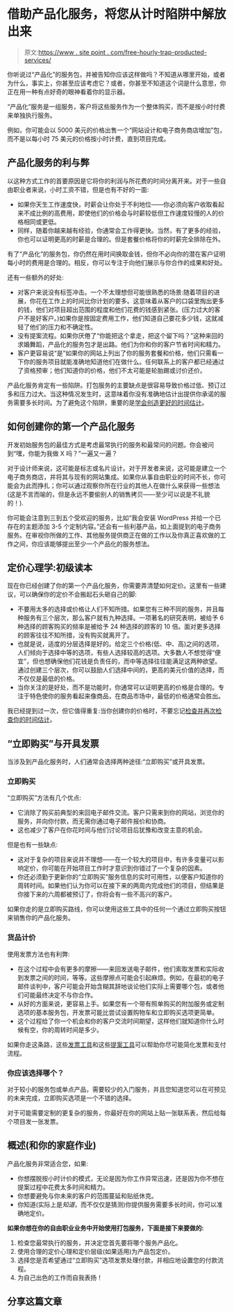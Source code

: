 # 借助产品化服务，将您从计时陷阱中解放出来

> 原文:[https://www . site point . com/free-hourly-trap-producted-services/](https://www.sitepoint.com/free-hourly-trap-productized-services/)

你听说过“产品化”的服务包，并被告知你应该这样做吗？不知道从哪里开始，或者为什么，事实上，你甚至应该考虑它？或者，你甚至不知道这个词是什么意思，你正在用一种有点好奇的眼神看着你的显示器。

“产品化”服务是一组服务，客户将这些服务作为一个整体购买，而不是按小时付费来单独执行服务。

例如，你可能会以 5000 美元的价格出售一个“网站设计和电子商务商店增加”包，而不是以每小时 75 美元的价格按小时计费，直到项目完成。

## 产品化服务的利与弊

以这种方式工作的首要原因是它将你的利润与所花费的时间分离开来。对于一些自由职业者来说，小时工资不错，但是也有不好的一面:

*   如果你天生工作速度快，时薪会让你处于不利地位——你必须向客户收取看起来不成比例的高费用，即使他们的价格会与时薪较低但工作速度较慢的人的价格相同或更低。
*   同样，随着你越来越有经验，你通常会工作得更快。当然，有了更多的经验，你也可以证明更高的时薪是合理的。但是套餐价格将你的时薪完全排除在外。

有了“产品化”的服务包，你仍然在用时间换取金钱，但你不必向你的潜在客户证明每小时的费用是合理的。相反，你可以专注于向他们展示与你合作的成果和好处。

还有一些额外的好处:

*   对客户来说没有标签冲击。一个不太理想但可能很熟悉的场景:随着项目的进展，你花在工作上的时间比你计划的要多。这意味着从客户的口袋里掏出更多的钱，他们对项目超出范围的程度和他们花费的钱感到紧张。(压力过大的客户不是好客户。)如果你是按固定费用工作，他们知道自己要花多少钱，这就减轻了他们的压力和不确定性。
*   没有提案流程。如果你厌倦了“你能把这个拿走，把这个留下吗？”这种来回的求婚舞蹈，产品化的服务包才是出路。他们为你和你的客户节省时间和精力。
*   客户更容易说“是”如果你的网站上列出了你的服务套餐和价格，他们只需看一下你的服务项目就能准确地知道他们在做什么。任何联系上的客户都已经通过了资格预审；他们知道你的价格，他们不太可能是轮胎踢或讨价还价。

产品化服务肯定有一些陷阱。打包服务的主要缺点是很容易导致价格过低、预订过多和压力过大。当这种情况发生时，这意味着你没有准确地估计出提供你承诺的服务需要多长时间。为了避免这个陷阱，重要的是[学会创造更好的时间估计](https://www.sitepoint.com/freelancers-bad-time-estimates-killing-profits/)。

## 如何创建你的第一个产品化服务

开发初始服务包的最佳方式是考虑最常执行的服务和最常问的问题。你会被问到“嘿，你能为我做 X 吗？”一遍又一遍？

对于设计师来说，这可能是标志或名片设计。对于开发者来说，这可能是建立一个电子商务商店，并将其与现有的网站集成。如果你从事自由职业的时间不长，你可能会为此而挣扎；你可以通过观察你所在行业的其他人在做什么来获得一些想法(这是不言而喻的，但是永远不要偷别人的销售拷贝——至少可以说是不礼貌的！).

你可能会注意到三到五个受欢迎的服务，比如“我会安装 WordPress 并给一个已存在的主题添加 3-5 个定制内容。”还会有一些利基产品，如上面提到的电子商务服务。在审视你所做的工作、其他服务提供商正在做的工作以及你真正喜欢做的工作之间，你应该能够提出至少一个产品化的服务想法。

## 定价心理学:初级读本

现在你已经创建了你的第一个产品化服务，你需要弄清楚如何定价。这里有一些建议，可以确保你的定价不会搬起石头砸自己的脚:

*   不要用太多的选择或价格让人们不知所措。如果您有三种不同的服务，并且每种服务有三个层次，那么客户就有九种选择。一项著名的研究表明，被给予 6 种选择的顾客购买的频率是被给予 24 种选择的顾客的 10 倍。面对更多选择的顾客往往不知所措，没有购买就离开了。
*   也就是说，适度的分层选择是好的。给定三个价格(低、中、高)之间的选项，人们倾向于选择中等的选项，有些人选择较高的选项。大多数人不想觉得“便宜”，但也想确保他们花钱是负责任的，而中等选择往往能满足这两种欲望。通过创建三个层次，你可以鼓励人们选择中间的，更高的美元价值的选择，而不仅仅是最低的价格。
*   当你关注的是好处，而不是功能时，你通常可以证明更高的价格是合理的。专注于特色使你的服务看起来像商品，在商品市场中，最低的价格通常会胜出。

我已经提到过一次，但它值得重复:当你创建你的价格时，不要忘记[检查并再次检查你的时间估计](https://www.sitepoint.com/freelancers-bad-time-estimates-killing-profits/)。

## “立即购买”与开具发票

当涉及到产品化服务时，人们通常会选择两种途径:“立即购买”或开具发票。

### 立即购买

“立即购买”方法有几个优点:

*   它消除了购买前典型的来回电子邮件交流。客户只需来到你的网站，浏览你的服务，并向你付款，而无需你通过电子邮件报价和协商。
*   这也减少了客户在你花时间与他们讨论项目后犹豫和改变主意的机会。

但是也有一些缺点:

*   这对于复杂的项目来说并不理想——在一个较大的项目中，有许多变量可以影响定价，你可能在开始项目工作时才意识到你错过了一个复杂的因素。
*   你还必须勤于更新你的“立即购买”服务信息的实时可用性，以便客户知道你的周转时间。如果他们认为你可以在接下来的两周内完成他们的项目，但结果是你接下来的六周都被预订了，你将会有一些不高兴的客户。

如果你走的是立即购买路线，你可以使用这些工具中的任何一个通过立即购买按钮来销售你的产品化服务。

### 货品计价

使用发票方法也有利弊:

*   在这个过程中会有更多的摩擦——来回发送电子邮件，他们索取发票和实际收到发票之间的时间，等等。这些摩擦点可能会引起麻烦。例如，在最初的电子邮件谈判中，客户可能会开始含糊其辞地谈论他们实际上需要哪个包，或者他们可能最终决定不与你合作。
*   从好的方面来说，更容易上手。如果您有一个带有照单购买的附加服务或定制选项的基本服务包，开发票可能比尝试设置购物车和立即购买选项更简单。
*   这个过程给了你一个机会和你的客户交流时间期望，这样他们就知道你什么时候有空，你的周转时间是多少。

如果你走这条路，这些[发票工具](https://www.sitepoint.com/freelancers-bad-time-estimates-killing-profits/)和这些[提案工具](https://www.sitepoint.com//three-freelance-proposal-mistakes-losing-business)可以帮助你尽可能简化发票和支付流程。

### 你应该选择哪个？

对于较小的服务包或单点产品，需要较少的入门服务，并且您知道您可以在可预见的未来完成，立即购买选项是一个不错的选择。

对于可能需要定制的更复杂的服务，你最好在你的网站上贴一张联系表，然后给每个项目发一张发票。

## 概述(和你的家庭作业)

产品化服务非常适合您，如果:

*   你想摆脱按小时计价的模式，无论是因为你工作异常迅速，还是因为你不想在提案过程中花费太多时间和精力。
*   你想要避免与你未来的客户的范围蔓延和贴纸休克。
*   你知道(实际上是*知道*，而不仅仅是猜测)你提供服务需要多长时间，你可以准确地定价。

**如果你想在你的自由职业业务中开始使用打包服务，下面是接下来要做的:**

1.  检查您最常执行的服务，并决定您首先要将哪个服务产品化。
2.  使用合理的定价心理和定价层级(如果适用)为产品包定价。
3.  选择您是否希望通过“立即购买”选项发票处理付款，并相应地设置您的付款流程。
4.  为自己出色的工作而自我表扬！

## 分享这篇文章